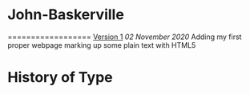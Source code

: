 # John-Baskerville
==================
[Version 1](https://sarahcollinson.github.io/John-Baskerville/baskerville-0ne.html)
*02 November 2020*
Adding my first proper webpage marking up some plain text with HTML5


History of Type
===============

